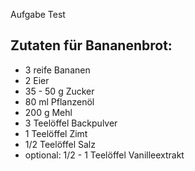 Aufgabe Test



## Zutaten für Bananenbrot: 


- 3 reife Bananen
- 2 Eier
- 35 - 50 g Zucker
- 80 ml Pflanzenöl
- 200 g Mehl
- 3 Teelöffel Backpulver
- 1 Teelöffel Zimt
- 1/2 Teelöffel Salz
- optional: 1/2 - 1 Teelöffel Vanilleextrakt





